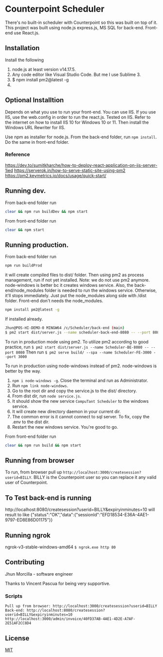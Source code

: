 # Counterpoint Scheduler

There's no built-in scheduler with Counterpoint so this was built on top of it. This project was built using node.js express.js, MS SQL for back-end. Front-end use React.js.

## Installation

Install the following
1. node.js at least version v14.17.5.
2. Any code editor like Visual Studio Code. But me I use Sublime 3.
3. $ npm install pm2@latest -g
4. 

## Optional Installtion
Depends on what you use to run your front-end. You can use IIS. If you use IIS, use the web.config in order to run the react.js.
Tested on IIS. Refer to the internet on how to install IIS 10 for Windows 10 or 11. Then install the Windows URL Rewriter for IIS.

Use npm as installer for node.js. From the back-end folder, run `npm install`. Do the same in front-end folder.

### Reference
https://dev.to/sumitkharche/how-to-deploy-react-application-on-iis-server-1ied
https://serverok.in/how-to-serve-static-site-using-pm2
https://pm2.keymetrics.io/docs/usage/quick-start/




## Running dev.
From back-end folder run

```bash
clear && npm run buildDev && npm start
```
From front-end folder run
```bash
clear && npm start
```

## Running production.
From back-end folder run

```bash
npm run buildProd
```
it will create compiled files to dist/ folder.
Then using pm2 as process management, run if not yet installed.
Note: we do not use pm2 anymore. node-windows is better bc it creates windows service.
	Also, the back-end/node_modules folder is needed to run the windows service. Otherwise, it'll stops immediately.
	Just put the node_modules along side with /dist folder.
	Front-end don't needs the node_modules.
```bash
npm install pm2@latest -g
```
If installed already.
```bash
Jhun@POS-HI-DEMO-0 MINGW64 /c/Scheduler/back-end (main)
$ pm2 start dist/server.js --name scheduler-back-end-8080 -- --port 8080
```

To run in production mode using pm2.
To utilize pm2 according to good practice, run `$ pm2 start dist/server.js --name Scheduler-BE-8080 -- --port 8080`
Then run `$ pm2 serve build/ --spa --name Scheduler-FE-3000 --port 3000`


To run in production using node-windows instead of pm2. node-windows is better by the way.
1. `npm i node-windows -g`. Close the terminal and run as Administrator.
2. Run `npm link node-windows`.
3. Go to the root dir and copy the service.js to the dist/ directory.
4. From dist dir, run `node service.js`.
5. It should show the new service `CompuTant Scheduler` to the windows service.
6. It will create new directory daemon in your current dir.
7. The common error is it cannot connect to sql server. To fix, copy the .env to the dist dir.
8. Restart the new windows service. You're good to go. 


From front-end folder run
```bash
clear && npm run build && npm start
```

## Running from browser
To run, from browser pull up `http://localhost:3000/createsession?userid=BILLY`. BILLY is the Counterpoint user so you can replace it any valid user of Counterpoint.

## To Test back-end is running
http://localhost:8080/createsession?userid=BILLY&expiryinminutes=10 will result to like
	{"status":"OK","data":{"sessionId":"EFD18534-E36A-4AE1-9797-ED8E86D01175"}}

## Running ngrok
ngrok-v3-stable-windows-amd64
`$ ngrok.exe http 80`

## Contributing

Jhun Morcilla - software engineer

Thanks to Vincent Pascua for being very supportive.

### Scripts
```
Pull up from browser: http://localhost:3000/createsession?userid=BILLY
Back-end: http://localhost:8080/createsession?userid=BILLY&expiryinminutes=10
http://localhost:3000/admin/invoice/40FD37AB-4AE1-4D2E-A7AF-2E51AF2CC8D4
```

## License

[MIT](https://choosealicense.com/licenses/mit/)